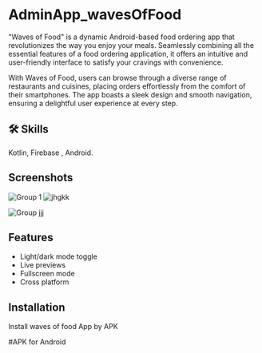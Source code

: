 # AdminApp_wavesOfFood


"Waves of Food" is a dynamic Android-based food ordering app that revolutionizes the way you enjoy your meals. Seamlessly combining all the essential features of a food ordering application, it offers an intuitive and user-friendly interface to satisfy your cravings with convenience.

With Waves of Food, users can browse through a diverse range of restaurants and cuisines, placing orders effortlessly from the comfort of their smartphones. The app boasts a sleek design and smooth navigation, ensuring a delightful user experience at every step.

## 🛠 Skills
Kotlin, Firebase , Android.


## Screenshots

![Group 1](https://github.com/gprs1022/FoodOrderingApp/assets/88311782/5bd6fc23-a012-4e3d-b049-c6da4815fb45)
![jhgkk](https://github.com/gprs1022/AdminApp_wavesOfFood/assets/88311782/2077c7d0-6617-432d-89cf-f6c377be5420)

![Group jjj](https://github.com/gprs1022/AdminApp_wavesOfFood/assets/88311782/dd74744d-3f24-4db7-8c71-e6fb3f9e238c)




## Features

- Light/dark mode toggle
- Live previews
- Fullscreen mode
- Cross platform

  
## Installation

Install waves of food App by APK

#APK for Android 

    



